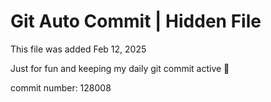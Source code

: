 # Git Auto Commit | Hidden File

This file was added Feb 12, 2025

Just for fun and keeping my daily git commit active 🤪

commit number: 128008
